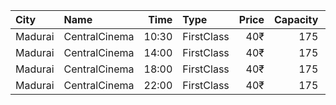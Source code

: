 | City    | Name          |  Time | Type       | Price | Capacity | Booked |
| :------ | :------------ | ----: | :--------- | ----: | -------: | -----: |
| Madurai | CentralCinema | 10:30 | FirstClass |   40₹ |      175 |      0 |
| Madurai | CentralCinema | 14:00 | FirstClass |   40₹ |      175 |      0 |
| Madurai | CentralCinema | 18:00 | FirstClass |   40₹ |      175 |      2 |
| Madurai | CentralCinema | 22:00 | FirstClass |   40₹ |      175 |      0 |
